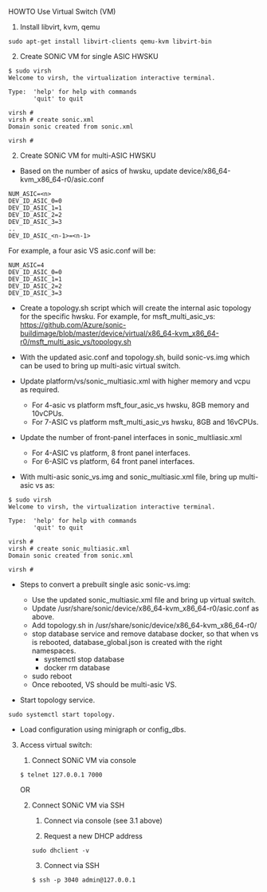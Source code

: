 HOWTO Use Virtual Switch (VM)

1. Install libvirt, kvm, qemu

```
sudo apt-get install libvirt-clients qemu-kvm libvirt-bin
```

2. Create SONiC VM for single ASIC HWSKU

```
$ sudo virsh
Welcome to virsh, the virtualization interactive terminal.

Type:  'help' for help with commands
       'quit' to quit

virsh # 
virsh # create sonic.xml
Domain sonic created from sonic.xml

virsh # 
```

2. Create SONiC VM for multi-ASIC HWSKU

- Based on the number of asics of hwsku, update device/x86_64-kvm_x86_64-r0/asic.conf 
```
NUM_ASIC=<n>
DEV_ID_ASIC_0=0
DEV_ID_ASIC_1=1
DEV_ID_ASIC_2=2
DEV_ID_ASIC_3=3
..
DEV_ID_ASIC_<n-1>=<n-1>
```
For example, a four asic VS asic.conf will be:
```
NUM_ASIC=4
DEV_ID_ASIC_0=0
DEV_ID_ASIC_1=1
DEV_ID_ASIC_2=2
DEV_ID_ASIC_3=3
```
- Create a topology.sh script which will create the internal asic topology for
the specific hwsku.
For example, for msft_multi_asic_vs:
https://github.com/Azure/sonic-buildimage/blob/master/device/virtual/x86_64-kvm_x86_64-r0/msft_multi_asic_vs/topology.sh

- With the updated asic.conf and topology.sh, build sonic-vs.img which can be used to 
bring up multi-asic virtual switch.

- Update platform/vs/sonic_multiasic.xml with higher memory and vcpu as required.
  - For 4-asic vs platform msft_four_asic_vs hwsku, 8GB memory and 10vCPUs.
  - For 7-ASIC vs platform msft_multi_asic_vs hwsku, 8GB and 16vCPUs.
- Update the number of front-panel interfaces in sonic_multliasic.xml
    - For 4-ASIC vs platform, 8 front panel interfaces.
    - For 6-ASIC vs platform, 64 front panel interfaces.

- With multi-asic sonic_vs.img and sonic_multiasic.xml file, bring up multi-asic
vs as:

```
$ sudo virsh
Welcome to virsh, the virtualization interactive terminal.

Type:  'help' for help with commands
       'quit' to quit

virsh #
virsh # create sonic_multiasic.xml 
Domain sonic created from sonic.xml

virsh #
```

- Steps to convert a prebuilt single asic sonic-vs.img:
  - Use the updated sonic_multiasic.xml file and bring up virtual switch.
  - Update /usr/share/sonic/device/x86_64-kvm_x86_64-r0/asic.conf as above.
  - Add topology.sh in /usr/share/sonic/device/x86_64-kvm_x86_64-r0/<HWSKU>
  - stop database service and remove database docker, so that when vs is 
rebooted, database_global.json is created with the right namespaces.
    - systemctl stop database
    - docker rm database
  - sudo reboot
  - Once rebooted, VS should be multi-asic VS.

- Start topology service.
```
sudo systemctl start topology.
```

- Load configuration using minigraph or config_dbs.

3. Access virtual switch:

    1. Connect SONiC VM via console
    ```
    $ telnet 127.0.0.1 7000
    ```
    
    OR

    2. Connect SONiC VM via SSH
        
        1. Connect via console (see 3.1 above)

        2. Request a new DHCP address
        ```
        sudo dhclient -v
        ```
        
        3. Connect via SSH
        ```
        $ ssh -p 3040 admin@127.0.0.1
        ```
